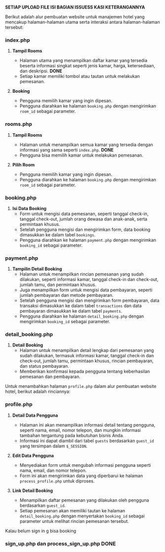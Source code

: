 **SETIAP UPLOAD FILE ISI BAGIAN ISSUESS KASI KETERANGANNYA**

Berikut adalah alur pembuatan website untuk manajemen hotel yang mencakup halaman-halaman utama serta interaksi antara halaman-halaman tersebut:
### index.php
1. **Tampil Rooms** 
   - Halaman utama yang menampilkan daftar kamar yang tersedia beserta informasi singkat seperti jenis kamar, harga, ketersediaan, dan deskripsi. **DONE**
   - Setiap kamar memiliki tombol atau tautan untuk melakukan pemesanan.

2. **Booking**
   - Pengguna memilih kamar yang ingin dipesan.
   - Pengguna diarahkan ke halaman `booking.php` dengan mengirimkan `room_id` sebagai parameter.

### rooms.php
1. **Tampil Rooms** 
   - Halaman untuk menampilkan semua kamar yang tersedia dengan informasi yang sama seperti `index.php`. **DONE**
   - Pengguna bisa memilih kamar untuk melakukan pemesanan.

2. **Pilih Room**
   - Pengguna memilih kamar yang ingin dipesan.
   - Pengguna diarahkan ke halaman `booking.php` dengan mengirimkan `room_id` sebagai parameter.

### booking.php
1. **Isi Data Booking**
   - Form untuk mengisi data pemesanan, seperti tanggal check-in, tanggal check-out, jumlah orang dewasa dan anak-anak, serta permintaan khusus.
   - Setelah pengguna mengisi dan mengirimkan form, data booking dimasukkan ke dalam tabel `bookings`.
   - Pengguna diarahkan ke halaman `payment.php` dengan mengirimkan `booking_id` sebagai parameter.

### payment.php
1. **Tampilin Detail Booking**
   - Halaman untuk menampilkan rincian pemesanan yang sudah dilakukan, seperti informasi kamar, tanggal check-in dan check-out, jumlah tamu, dan permintaan khusus.
   - Juga menampilkan form untuk mengisi data pembayaran, seperti jumlah pembayaran dan metode pembayaran.
   - Setelah pengguna mengisi dan mengirimkan form pembayaran, data transaksi dimasukkan ke dalam tabel `transactions` dan data pembayaran dimasukkan ke dalam tabel `payments`.
   - Pengguna diarahkan ke halaman `detail_booking.php` dengan mengirimkan `booking_id` sebagai parameter.

### detail_booking.php
1. **Detail Booking**
   - Halaman untuk menampilkan detail lengkap dari pemesanan yang sudah dilakukan, termasuk informasi kamar, tanggal check-in dan check-out, jumlah tamu, permintaan khusus, rincian pembayaran, dan status pembayaran.
   - Memberikan konfirmasi kepada pengguna tentang keberhasilan pemesanan dan pembayaran.

Untuk menambahkan halaman `profile.php` dalam alur pembuatan website hotel, berikut adalah rinciannya:

### profile.php
1. **Detail Data Pengguna**
   - Halaman ini akan menampilkan informasi detail tentang pengguna, seperti nama, email, nomor telepon, dan mungkin informasi tambahan tergantung pada kebutuhan bisnis Anda.
   - Informasi ini dapat diambil dari tabel `guests` berdasarkan `guest_id` yang tersimpan dalam `$_SESSION`.

2. **Edit Data Pengguna**
   - Menyediakan form untuk mengubah informasi pengguna seperti nama, email, dan nomor telepon.
   - Form ini akan mengirimkan data yang diperbarui ke halaman `process_profile.php` untuk diproses.

3. **Link Detail Booking**
   - Menampilkan daftar pemesanan yang dilakukan oleh pengguna berdasarkan `guest_id`.
   - Setiap pemesanan akan memiliki tautan ke halaman `detail_booking.php` dengan menyertakan `booking_id` sebagai parameter untuk melihat rincian pemesanan tersebut.
  
Kalau belum sign in g bisa booking
### sign_up.php dan process_sign_up.php **DONE**
